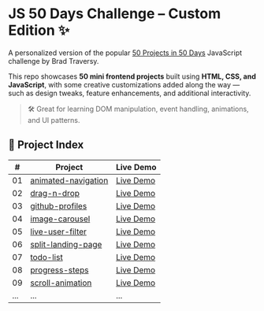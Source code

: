 # JS 50 Days Challenge – Custom Edition ✨

A personalized version of the popular [50 Projects in 50 Days](https://github.com/bradtraversy/50projects50days) JavaScript challenge by Brad Traversy.

This repo showcases **50 mini frontend projects** built using **HTML, CSS, and JavaScript**, with some creative customizations added along the way — such as design tweaks, feature enhancements, and additional interactivity.

> 🛠️ Great for learning DOM manipulation, event handling, animations, and UI patterns.

## 🔗 Project Index


| #  | Project                   | Live Demo           |
|----|---------------------------|---------------------|
| 01 | [animated-navigation](animated-navigation)       | [Live Demo](https://yuleizhu-raymond.github.io/js-50days-custom/animated-navigation/index.html)     |
| 02 | [drag-n-drop](drag-n-drop)                       | [Live Demo](https://yuleizhu-raymond.github.io/js-50days-custom/drag-n-drop/index.html)             |
| 03 | [github-profiles](github-profiles)               | [Live Demo](https://yuleizhu-raymond.github.io/js-50days-custom/github-profiles/index.html)         |
| 04 | [image-carousel](image-carousel)                 | [Live Demo](https://yuleizhu-raymond.github.io/js-50days-custom/image-carousel/index.html)          |
| 05 | [live-user-filter](live-user-filter)             | [Live Demo](https://yuleizhu-raymond.github.io/js-50days-custom/live-user-filter/index.html)        |
| 06 | [split-landing-page](split-landing-page)         | [Live Demo](https://yuleizhu-raymond.github.io/js-50days-custom/split-landing-page/index.html)      |
| 07 | [todo-list](todo-list)                           | [Live Demo](https://yuleizhu-raymond.github.io/js-50days-custom/todo-list/index.html)               |
| 08 | [progress-steps](progress-steps)                 | [Live Demo](https://yuleizhu-raymond.github.io/js-50days-custom/progress-steps/index.html)          |
| 09 | [scroll-animation](scroll-animation)             | [Live Demo](https://yuleizhu-raymond.github.io/js-50days-custom/scroll-animation/index.html)          |
| ... | ...                      | ...                 |
